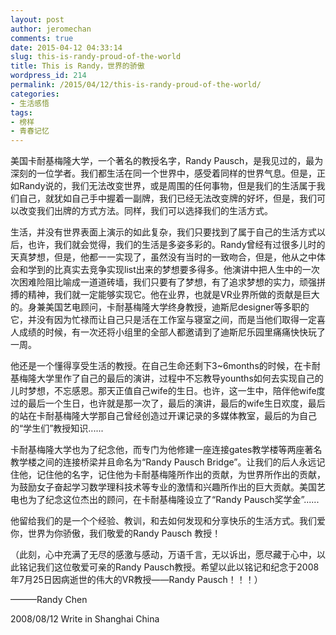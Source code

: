 ```yaml
---
layout: post
author: jeromechan
comments: true
date: 2015-04-12 04:33:14
slug: this-is-randy-proud-of-the-world
title: This is Randy，世界的骄傲
wordpress_id: 214
permalink: /2015/04/12/this-is-randy-proud-of-the-world/
categories:
- 生活感悟
tags:
- 榜样
- 青春记忆
---
```


美国卡耐基梅隆大学，一个著名的教授名字，Randy Pausch，是我见过的，最为深刻的一位学者。我们都生活在同一个世界中，感受着同样的世界气息。但是，正如Randy说的，我们无法改变世界，或是周围的任何事物，但是我们的生活属于我们自己，就犹如自己手中握着一副牌，我们已经无法改变牌的好坏，但是，我们可以改变我们出牌的方式方法。同样，我们可以选择我们的生活方式。

生活，并没有世界表面上演示的如此复杂，我们只要找到了属于自己的生活方式以后，也许，我们就会觉得，我们的生活是多姿多彩的。Randy曾经有过很多儿时的天真梦想，但是，他都一一实现了，虽然没有当时的一致吻合，但是，他从之中体会和学到的比真实去竞争实现list出来的梦想要多得多。他演讲中把人生中的一次次困难险阻比喻成一道道砖墙，我们只要有了梦想，有了追求梦想的实力，顽强拼搏的精神，我们就一定能够实现它。他在业界，也就是VR业界所做的贡献是巨大的。身兼美国艺电顾问，卡耐基梅隆大学终身教授，迪斯尼designer等多职的它，并没有因为忙禄而让自己只是活在工作室与寝室之间，而是当他们取得一定喜人成绩的时候，有一次还将小组里的全部人都邀请到了迪斯尼乐园里痛痛快快玩了一周。

他还是一个懂得享受生活的教授。在自己生命还剩下3~6months的时候，在卡耐基梅隆大学里作了自己的最后的演讲，过程中不忘教导younths如何去实现自己的儿时梦想，不忘感恩。那天正值自己wife的生日。也许，这一生中，陪伴他wife度过的最后一个生日，也许就是那一次了，最后的演讲，最后的wife生日欢度，最后的站在卡耐基梅隆大学那自己曾经创造过开课记录的多媒体教室，最后的为自己的“学生们”教授知识......

卡耐基梅隆大学也为了纪念他，而专门为他修建一座连接gates教学楼等两座著名教学楼之间的连接桥梁并且命名为“Randy Pausch Bridge”。让我们的后人永远记住他，记住他的名字，记住他为卡耐基梅隆所作出的贡献，为世界所作出的贡献，为鼓励女子奋起学习数学理科技术等专业的激情和兴趣所作出的巨大贡献。美国艺电也为了纪念这位杰出的顾问，在卡耐基梅隆设立了“Randy Pausch奖学金”......

他留给我们的是一个个经验、教训，和去如何发现和分享快乐的生活方式。我们爱你，世界为你骄傲，我们敬爱的Randy Pausch 教授！

（此刻，心中充满了无尽的感激与感动，万语千言，无以诉出，愿尽藏于心中，以此铭记我们这位敬爱可亲的Randy Pausch教授。希望以此以铭记和纪念于2008年7月25日因病逝世的伟大的VR教授——Randy Pausch！！！）

———Randy Chen

2008/08/12 Write in Shanghai China


